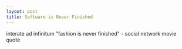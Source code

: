 ```yaml
---
layout: post
title: Software is Never Finished
---
```


interate ad infinitum
"fashion is never finished" - social network movie quote
